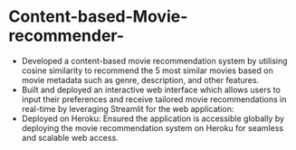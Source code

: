 # Content-based-Movie-recommender-

- Developed a content-based movie recommendation system by utilising cosine similarity to recommend the 5 most similar movies based on movie metadata such as genre, description, and other features.
- Built and deployed an interactive web interface which allows users to input their preferences and receive tailored movie recommendations in real-time by leveraging Streamlit for the web application: 
- Deployed on Heroku: Ensured the application is accessible globally by deploying the movie recommendation system on Heroku for seamless and scalable web access.

